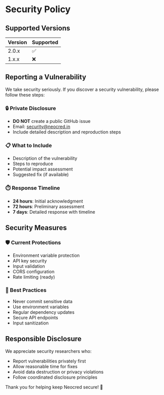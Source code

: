 # Security Policy

## Supported Versions

| Version | Supported          |
| ------- | ------------------ |
| 2.0.x   | :white_check_mark: |
| 1.x.x   | :x:                |

## Reporting a Vulnerability

We take security seriously. If you discover a security vulnerability, please follow these steps:

### 🔒 Private Disclosure
- **DO NOT** create a public GitHub issue
- Email: security@neocred.in
- Include detailed description and reproduction steps

### 📋 What to Include
- Description of the vulnerability
- Steps to reproduce
- Potential impact assessment
- Suggested fix (if available)

### ⏱️ Response Timeline
- **24 hours**: Initial acknowledgment
- **72 hours**: Preliminary assessment
- **7 days**: Detailed response with timeline

## Security Measures

### 🛡️ Current Protections
- Environment variable protection
- API key security
- Input validation
- CORS configuration
- Rate limiting (ready)

### 🔐 Best Practices
- Never commit sensitive data
- Use environment variables
- Regular dependency updates
- Secure API endpoints
- Input sanitization

## Responsible Disclosure

We appreciate security researchers who:
- Report vulnerabilities privately first
- Allow reasonable time for fixes
- Avoid data destruction or privacy violations
- Follow coordinated disclosure principles

Thank you for helping keep Neocred secure! 🙏
